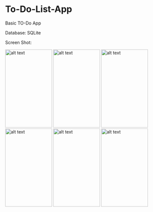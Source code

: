 # To-Do-List-App

Basic TO-Do App   

Database: SQLite

Screen Shot:

<img src="https://user-images.githubusercontent.com/59495320/103738341-e1585880-5019-11eb-9b1f-abe158623f1a.png" alt="alt text" width="150" height="250"> <img src="https://user-images.githubusercontent.com/59495320/103738341-e1585880-5019-11eb-9b1f-abe158623f1a.png" alt="alt text" width="150" height="250">  <img src="https://user-images.githubusercontent.com/59495320/103738350-e3bab280-5019-11eb-9cbe-9bd369b83330.png" alt="alt text" width="150" height="250">  <img src="https://user-images.githubusercontent.com/59495320/103738356-e4ebdf80-5019-11eb-8d2f-5ebf405abf67.png" alt="alt text" width="150" height="250">  <img src="https://user-images.githubusercontent.com/59495320/103738362-e61d0c80-5019-11eb-8763-23079c745ebe.png" alt="alt text" width="150" height="250">  <img src="https://user-images.githubusercontent.com/59495320/103738369-e7e6d000-5019-11eb-85fd-03a9fb60bd79.png" alt="alt text" width="150" height="250">





